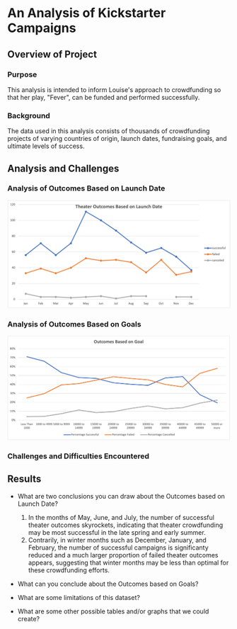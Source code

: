 # An Analysis of Kickstarter Campaigns 

## Overview of Project

### Purpose
This analysis is intended to inform Louise's approach to crowdfunding so that her play, "Fever", can be funded and performed successfully.

### Background
The data used in this analysis consists of thousands of crowdfunding projects of varying countries of origin, launch dates, fundraising goals, and ultimate levels of success.

## Analysis and Challenges

### Analysis of Outcomes Based on Launch Date
![Outcomes Based on Launch Date](https://github.com/vivek-gurumoorthy/kickstarter-analysis/blob/main/Theater_Outcomes_vs_Launch.png)

### Analysis of Outcomes Based on Goals
![Outcomes Based on Goals](https://github.com/vivek-gurumoorthy/kickstarter-analysis/blob/main/Outcomes_vs_Goals.png)

### Challenges and Difficulties Encountered

## Results

- What are two conclusions you can draw about the Outcomes based on Launch Date?
   1) In the months of May, June, and July, the number of successful theater outcomes skyrockets, indicating that theater crowdfunding may be most    successful in the late spring and early summer. 
   2) Contrarily, in winter months such as December, January, and February, the number of successful campaigns is significanty reduced and a much larger proportion of failed theater outcomes appears, suggesting that winter months may be less than optimal for these crowdfunding efforts. 

- What can you conclude about the Outcomes based on Goals?

- What are some limitations of this dataset?

- What are some other possible tables and/or graphs that we could create?
